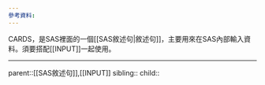 ```yaml
---
參考資料:
---
```

CARDS，是SAS裡面的一個[[SAS敘述句|敘述句]]，主要用來在SAS內部輸入資料。須要搭配[[INPUT]]一起使用。
- - -

parent::[[SAS敘述句]],[[INPUT]]
sibling::
child::